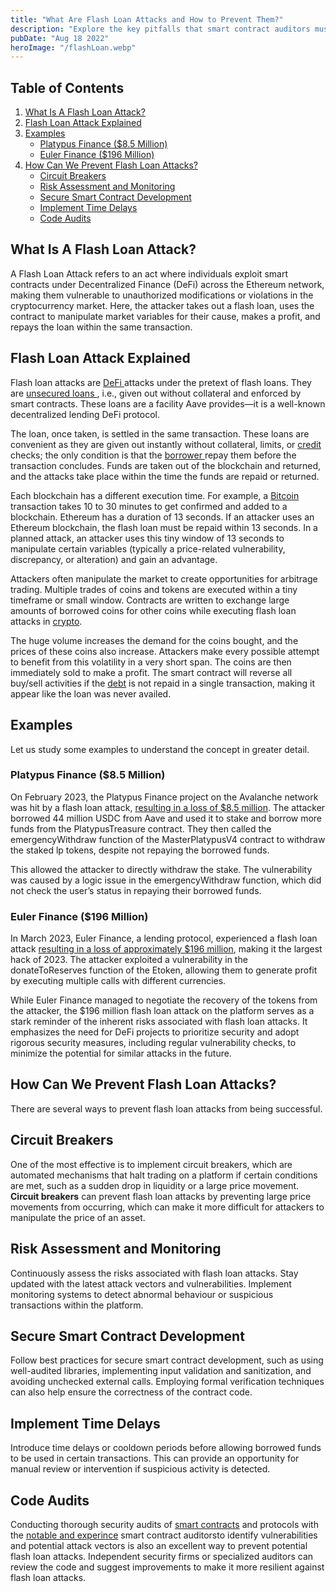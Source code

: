 ```yaml
---
title: "What Are Flash Loan Attacks and How to Prevent Them?"
description: "Explore the key pitfalls that smart contract auditors must steer clear of. From overlooked code interactions to inadequate testing, this guide safeguards the integrity of blockchain systems."
pubDate: "Aug 18 2022"
heroImage: "/flashLoan.webp"
---
```


## Table of Contents 

1. [What Is A Flash Loan Attack?](#what-is-a-flash-loan-attack)
2. [Flash Loan Attack Explained](#flash-loan-attack-explained)
3. [Examples](#examples)
   - [Platypus Finance ($8.5 Million)](#platypus-finance-85-million)
   - [Euler Finance ($196 Million)](#euler-finance-196-million)
4. [How Can We Prevent Flash Loan Attacks?](#how-can-we-prevent-flash-loan-attacks)
   - [Circuit Breakers](#circuit-breakers)
   - [Risk Assessment and Monitoring](#risk-assessment-and-monitoring)
   - [Secure Smart Contract Development](#secure-smart-contract-development)
   - [Implement Time Delays](#implement-time-delays)
   - [Code Audits](#code-audits)



## What Is A Flash Loan Attack?
A Flash Loan Attack refers to an act where individuals exploit smart contracts under Decentralized Finance (DeFi) across the Ethereum network, making them vulnerable to unauthorized modifications or violations in the cryptocurrency market. Here, the attacker takes out a flash loan, uses the contract to manipulate market variables for their cause, makes a profit, and repays the loan within the same transaction.

## Flash Loan Attack Explained
Flash loan attacks are <a href="https://www.wallstreetmojo.com/decentralized-finance/"> DeFi </a> attacks under the pretext of flash loans. They are <a href="https://www.wallstreetmojo.com/unsecured-loans/"> unsecured loans </a>, i.e., given out without collateral and enforced by smart contracts. These loans are a facility Aave provides—it is a well-known decentralized lending DeFi protocol.

The loan, once taken, is settled in the same transaction. These loans are convenient as they are given out instantly without collateral, limits, or <a href="https://www.wallstreetmojo.com/credit/"> credit </a> checks; the only condition is that the <a href="https://www.wallstreetmojo.com/borrower/"> borrower </a> repay them before the transaction concludes. Funds are taken out of the blockchain and returned, and the attacks take place within the time the funds are repaid or returned.

Each <a hef="https://www.wallstreetmojo.com/blockchain/">blockchain </a> has a different execution time. For example, a <a href="https://www.wallstreetmojo.com/bitcoin/">Bitcoin</a> transaction takes 10 to 30 minutes to get confirmed and added to a blockchain. Ethereum has a duration of 13 seconds. If an attacker uses an Ethereum blockchain, the flash loan must be repaid within 13 seconds. In a planned attack, an attacker uses this tiny window of 13 seconds to manipulate certain variables (typically a price-related vulnerability, discrepancy, or alteration) and gain an advantage.

Attackers often manipulate the market to create opportunities for arbitrage trading. Multiple trades of coins and tokens are executed within a tiny timeframe or small window. Contracts are written to exchange large amounts of borrowed coins for other coins while executing flash loan attacks in <a href="https://www.wallstreetmojo.com/cryptocurrency-top/">crypto</a>.

The huge volume increases the demand for the coins bought, and the prices of these coins also increase. Attackers make every possible attempt to benefit from this volatility in a very short span. The coins are then immediately sold to make a profit. The smart contract will reverse all buy/sell activities if the <a href="https://www.wallstreetmojo.com/debt/">debt</a> is not repaid in a single transaction, making it appear like the loan was never availed.

## Examples
Let us study some examples to understand the concept in greater detail.

### Platypus Finance ($8.5 Million)
On February 2023, the Platypus Finance project on the Avalanche network was hit by a flash loan attack, <a href="https://medium.com/@numencyberlabs/platypus-finance-project-hit-by-8-5m-flash-loan-attack-bbc21ac27a2a">resulting in a loss of $8.5 million</a>. The attacker borrowed 44 million USDC from Aave and used it to stake and borrow more funds from the PlatypusTreasure contract. They then called the emergencyWithdraw function of the MasterPlatypusV4 contract to withdraw the staked lp tokens, despite not repaying the borrowed funds.

This allowed the attacker to directly withdraw the stake. The vulnerability was caused by a logic issue in the emergencyWithdraw function, which did not check the user’s status in repaying their borrowed funds.


### Euler Finance ($196 Million)
In March 2023, Euler Finance, a lending protocol, experienced a flash loan attack <a href ="https://medium.com/@numencyberlabs/a-detailed-analysis-of-euler-finances-196-million-flash-loan-attack-81cdef370024">resulting in a loss of approximately $196 million</a>, making it the largest hack of 2023. The attacker exploited a vulnerability in the donateToReserves function of the Etoken, allowing them to generate profit by executing multiple calls with different currencies.

While Euler Finance managed to negotiate the recovery of the tokens from the attacker, the $196 million flash loan attack on the platform serves as a stark reminder of the inherent risks associated with flash loan attacks. It emphasizes the need for DeFi projects to prioritize security and adopt rigorous security measures, including regular vulnerability checks, to minimize the potential for similar attacks in the future.


## How Can We Prevent Flash Loan Attacks?
There are several ways to prevent flash loan attacks from being successful.

## Circuit Breakers
One of the most effective is to implement circuit breakers, which are automated mechanisms that halt trading on a platform if certain conditions are met, such as a sudden drop in liquidity or a large price movement. <strong>Circuit breakers</strong> can prevent flash loan attacks by preventing large price movements from occurring, which can make it more difficult for attackers to manipulate the price of an asset.

## Risk Assessment and Monitoring
Continuously assess the risks associated with flash loan attacks. Stay updated with the latest attack vectors and vulnerabilities. Implement monitoring systems to detect abnormal behaviour or suspicious transactions within the platform.

## Secure Smart Contract Development
Follow best practices for secure smart contract development, such as using well-audited libraries, implementing input validation and sanitization, and avoiding unchecked external calls. Employing formal verification techniques can also help ensure the correctness of the contract code.

## Implement Time Delays
Introduce time delays or cooldown periods before allowing borrowed funds to be used in certain transactions. This can provide an opportunity for manual review or intervention if suspicious activity is detected.

## Code Audits
Conducting thorough security audits of <a href="https://www.numencyber.com/what-is-a-smart-contract/"> smart contracts</a> and protocols with the <a href="https://twitter.com/0xepley">notable and experince</a> smart contract auditorsto identify vulnerabilities and potential attack vectors is also an excellent way to prevent potential flash loan attacks. Independent security firms or specialized auditors can review the code and suggest improvements to make it more resilient against flash loan attacks.